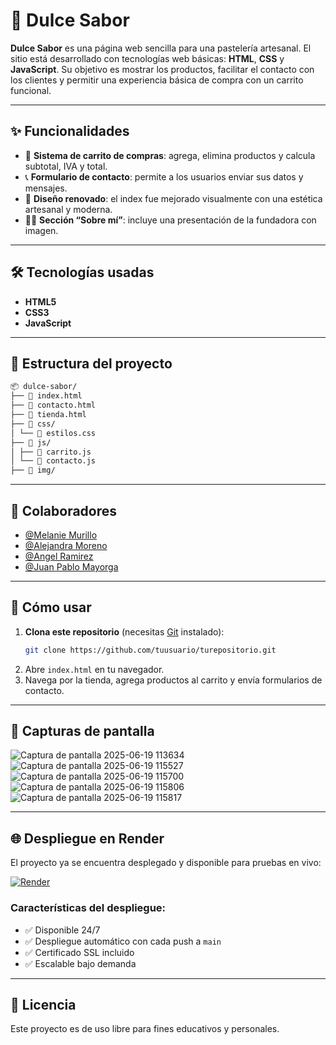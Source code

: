 # 🍰 Dulce Sabor

**Dulce Sabor** es una página web sencilla para una pastelería artesanal. El sitio está desarrollado con tecnologías web básicas: **HTML**, **CSS** y **JavaScript**. Su objetivo es mostrar los productos, facilitar el contacto con los clientes y permitir una experiencia básica de compra con un carrito funcional.

---

## ✨ Funcionalidades

- 🛒 **Sistema de carrito de compras**: agrega, elimina productos y calcula subtotal, IVA y total.
- 📞 **Formulario de contacto**: permite a los usuarios enviar sus datos y mensajes.
- 🎨 **Diseño renovado**: el index fue mejorado visualmente con una estética artesanal y moderna.
- 👩‍🍳 **Sección “Sobre mí”**: incluye una presentación de la fundadora con imagen.


---

## 🛠️ Tecnologías usadas

- **HTML5**
- **CSS3**
- **JavaScript**

---

## 📁 Estructura del proyecto

```markdown
📦 dulce-sabor/
├── 📄 index.html
├── 📄 contacto.html
├── 📄 tienda.html
├── 📂 css/
│ └── 📄 estilos.css
├── 📂 js/
│ ├── 📄 carrito.js
│ └── 📄 contacto.js
├── 📂 img/
```

---

## 🤝 Colaboradores

- [@Melanie Murillo](https://github.com/estefiazrt)
- [@Alejandra Moreno](https://github.com/Aleja82)
- [@Angel Ramirez](https://github.com/Mangel21R)
- [@Juan Pablo Mayorga](https://github.com/TheJpIntHecOde)

---

## 🚀 Cómo usar

1. **Clona este repositorio** (necesitas [Git](https://git-scm.com/) instalado):
   ```bash
   git clone https://github.com/tuusuario/turepositorio.git
2. Abre `index.html` en tu navegador.
3. Navega por la tienda, agrega productos al carrito y envía formularios de contacto.

---

## 📸 Capturas de pantalla

![Captura de pantalla 2025-06-19 113634](https://github.com/user-attachments/assets/f3cfd064-cd6f-4473-9957-e1ec217d5e95)
![Captura de pantalla 2025-06-19 115527](https://github.com/user-attachments/assets/0507568b-4bb4-4bab-9c6c-a077965a0d50)
![Captura de pantalla 2025-06-19 115700](https://github.com/user-attachments/assets/9b7f043d-ccbb-4c9b-91f5-ef7af9f2490b)
![Captura de pantalla 2025-06-19 115806](https://github.com/user-attachments/assets/70b1dc4b-f164-415d-a910-2c30a6554760)
![Captura de pantalla 2025-06-19 115817](https://github.com/user-attachments/assets/f50a25b0-8928-4ea8-8c46-ac5a017de7e0)

---

## 🌐 Despliegue en Render

El proyecto ya se encuentra desplegado y disponible para pruebas en vivo:

[![Render](https://img.shields.io/badge/Render-%46E3B7.svg?style=for-the-badge&logo=render&logoColor=white)](https://dulce-sabor.onrender.com)

### Características del despliegue:
- ✅ Disponible 24/7
- ✅ Despliegue automático con cada push a `main`
- ✅ Certificado SSL incluido
- ✅ Escalable bajo demanda

---

## 📃 Licencia

Este proyecto es de uso libre para fines educativos y personales.



